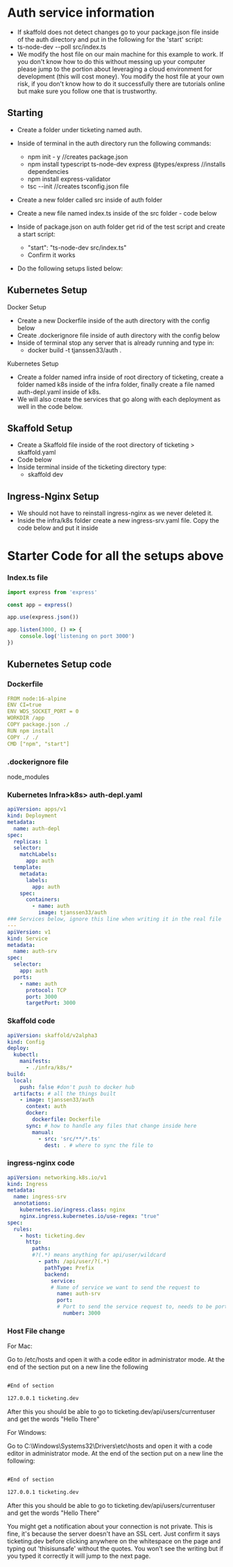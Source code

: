# Auth service information

* If skaffold does not detect changes go to your package.json file inside of the auth directory and put in the following for the 'start' script:
 * ts-node-dev --poll src/index.ts
* We modify the host file on our main machine for this example to work. If you don't know how to do this without messing up your computer please jump to the portion about leveraging a cloud environment for development (this will cost money). You modify the host file at your own risk, if you don't know how to do it successfully there are tutorials online but make sure you follow one that is trustworthy. 


## Starting

* Create a folder under ticketing named auth.
* Inside of terminal in the auth directory run the following commands:
  * npm init - y //creates package.json
  * npm install typescript ts-node-dev express @types/express //installs dependencies
  * npm install express-validator
  * tsc --init //creates tsconfig.json file
* Create a new folder called src inside of auth folder
* Create a new file named index.ts inside of the src folder - code below
* Inside of package.json on auth folder get rid of the test script and create a start script:
  * "start": "ts-node-dev src/index.ts"
  * Confirm it works

* Do the following setups listed below: 

## Kubernetes Setup

Docker Setup

* Create a new Dockerfile inside of the auth directory with the config below
* Create .dockerignore file inside of auth directory with the config below
* Inside of terminal stop any server that is already running and type in:
  * docker build -t tjanssen33/auth .


Kubernetes Setup

* Create a folder named infra inside of root directory of ticketing, create a folder named k8s inside of the infra folder, finally create a file named auth-depl.yaml inside of k8s.
* We will also create the services that go along with each deployment as well in the code below.

## Skaffold Setup

* Create a Skaffold file inside of the root directory of ticketing > skaffold.yaml
* Code below
* Inside terminal inside of the ticketing directory type: 
  * skaffold dev


## Ingress-Nginx Setup
  * We should not have to reinstall ingress-nginx as we never deleted it. 
  * Inside the infra/k8s folder create a new ingress-srv.yaml file. Copy the code below and put it inside

# Starter Code for all the setups above

### Index.ts file
```ts
import express from 'express'

const app = express()

app.use(express.json())

app.listen(3000, () => {
	console.log('listening on port 3000')
})
```

## Kubernetes Setup code

### Dockerfile

```yaml
FROM node:16-alpine
ENV CI=true
ENV WDS_SOCKET_PORT = 0
WORKDIR /app
COPY package.json ./
RUN npm install
COPY ./ ./
CMD ["npm", "start"]
```

### .dockerignore file
node_modules

### Kubernetes Infra>k8s> auth-depl.yaml

```yaml
apiVersion: apps/v1
kind: Deployment
metadata:
  name: auth-depl
spec: 
  replicas: 1
  selector:
    matchLabels:
      app: auth
  template:
    metadata:
      labels:
        app: auth
    spec:
      containers:
        - name: auth
          image: tjanssen33/auth
### Services below, ignore this line when writing it in the real file
---
apiVersion: v1
kind: Service
metadata:
  name: auth-srv
spec:
  selector: 
    app: auth
  ports:
    - name: auth
      protocol: TCP
      port: 3000
      targetPort: 3000
```

### Skaffold code

```yaml
apiVersion: skaffold/v2alpha3
kind: Config
deploy:
  kubectl:
    manifests:
      - ./infra/k8s/*
build: 
  local:
    push: false #don't push to docker hub
  artifacts: # all the things built
    - image: tjanssen33/auth
      context: auth
      docker: 
        dockerfile: Dockerfile
      sync: # how to handle any files that change inside here
        manual: 
          - src: 'src/**/*.ts'
            dest: . # where to sync the file to 

```

### ingress-nginx code

```yaml
apiVersion: networking.k8s.io/v1
kind: Ingress
metadata:
  name: ingress-srv
  annotations:
    kubernetes.io/ingress.class: nginx
    nginx.ingress.kubernetes.io/use-regex: "true"
spec:
  rules:
    - host: ticketing.dev
      http:
        paths:
        #?(.*) means anything for api/user/wildcard
          - path: /api/user/?(.*) 
            pathType: Prefix
            backend:
              service:
              # Name of service we want to send the request to
                name: auth-srv
                port:
                # Port to send the service request to, needs to be port of auth-srv
                  number: 3000
```

### Host File change

For Mac:

Go to /etc/hosts and open it with a code editor in administrator mode. At the end of the section put on a new line the following

```md

#End of section

127.0.0.1 ticketing.dev

```

After this you should be able to go to ticketing.dev/api/users/currentuser and get the words "Hello There"

For Windows:

Go to C:\Windows\Systems32\Drivers\etc\hosts and open it with a code editor in administrator mode. At the end of the section put on a new line the following:

```md

#End of section

127.0.0.1 ticketing.dev

```

After this you should be able to go to ticketing.dev/api/users/currentuser and get the words "Hello There"


You might get a notification about your connection is not private. This is fine, it's because the server doesn't have an SSL cert. Just confirm it says ticketing.dev before clicking anywhere on the whitespace on the page and typing out 'thisisunsafe' without the quotes. You won't see the writing but if you typed it correctly it will jump to the next page. 

